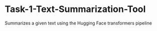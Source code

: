 # Task-1-Text-Summarization-Tool
 Summarizes a given text using the Hugging Face transformers pipeline
